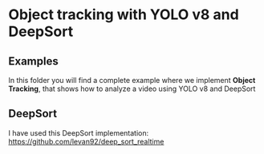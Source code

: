 # Object tracking with YOLO v8 and DeepSort

## Examples
In this folder you will find a complete example where we implement **Object Tracking**, that shows how to analyze a video using YOLO v8 and DeepSort

## DeepSort
I have used this DeepSort implementation: https://github.com/levan92/deep_sort_realtime
